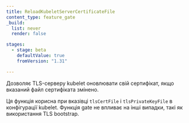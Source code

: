 ```yaml
---
title: ReloadKubeletServerCertificateFile
content_type: feature_gate
_build:
  list: never
  render: false

stages:
  - stage: beta
    defaultValue: true
    fromVersion: "1.31"

---
```


Дозволяє TLS-серверу kubelet оновлювати свій сертифікат, якщо вказаний файл сертифіката змінено.

Ця функція корисна при вказівці `tlsCertFile` і `tlsPrivateKeyFile` в конфігурації kubelet. Функція gate не впливає на інші випадки, такі як використання TLS bootstrap.
